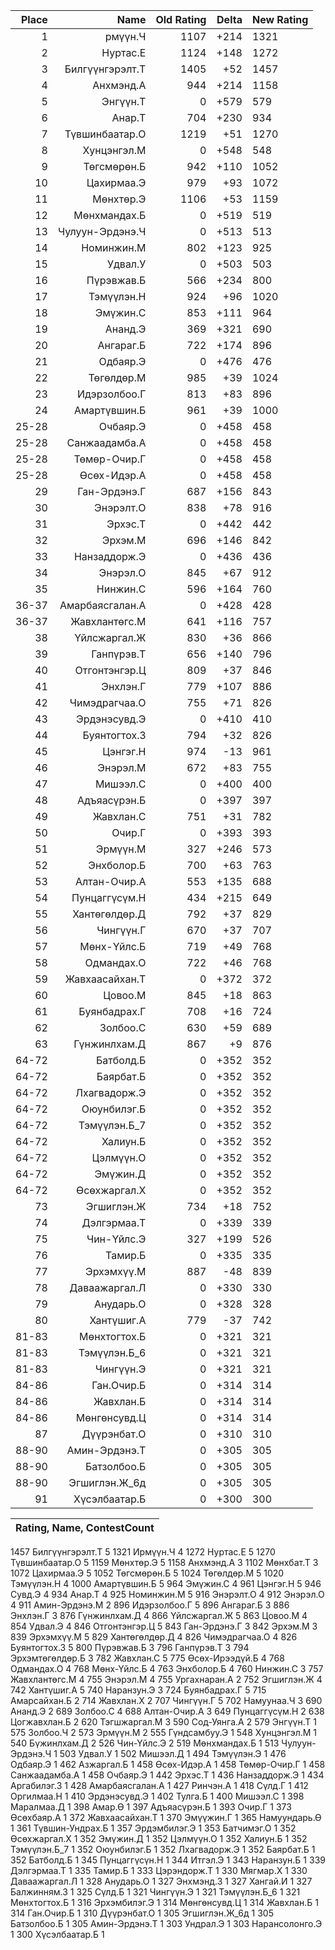 |Place| Name | Old Rating | Delta | New Rating |
|---:|-----:|-----------:|------:|-----------|
1|рмүүн.Ч|1107|+214|1321
2|Нуртас.Е|1124|+148|1272
3|Билгүүнгэрэлт.Т|1405|+52|1457
4|Анхмэнд.А|944|+214|1158
5|Энгүүн.Т|0|+579|579
6|Анар.Т|704|+230|934
7|Түвшинбаатар.О|1219|+51|1270
8|Хунцэнгэл.М|0|+548|548
9|Төгсмөрөн.Б|942|+110|1052
10|Цахирмаа.Э|979|+93|1072
11|Мөнхтөр.Э|1106|+53|1159
12|Мөнхмандах.Б|0|+519|519
13|Чулуун-Эрдэнэ.Ч|0|+513|513
14|Номинжин.М|802|+123|925
15|Удвал.У|0|+503|503
16|Пүрэвжав.Б|566|+234|800
17|Тэмүүлэн.Н|924|+96|1020
18|Эмүжин.С|853|+111|964
19|Ананд.Э|369|+321|690
20|Ангараг.Б|722|+174|896
21|Одбаяр.Э|0|+476|476
22|Төгөлдөр.М|985|+39|1024
23|Идэрзолбоо.Г|813|+83|896
24|Амартүвшин.Б|961|+39|1000
25-28|Очбаяр.Э|0|+458|458
25-28|Санжаадамба.А|0|+458|458
25-28|Төмөр-Очир.Г|0|+458|458
25-28|Өсөх-Идэр.А|0|+458|458
29|Ган-Эрдэнэ.Г|687|+156|843
30|Энэрэлт.О|838|+78|916
31|Эрхэс.Т|0|+442|442
32|Эрхэм.М|696|+146|842
33|Нанзаддорж.Э|0|+436|436
34|Энэрэл.О|845|+67|912
35|Нинжин.С|596|+164|760
36-37|Амарбаясгалан.А|0|+428|428
36-37|Жавхлантөгс.М|641|+116|757
38|Үйлсжаргал.Ж|830|+36|866
39|Ганпүрэв.Т|656|+140|796
40|Отгонтэнгэр.Ц|809|+37|846
41|Энхлэн.Г|779|+107|886
42|Чимэдрагчаа.О|755|+71|826
43|Эрдэнэсувд.Э|0|+410|410
44|Буянтогтох.З|794|+32|826
45|Цэнгэг.Н|974|-13|961
46|Энэрэл.М|672|+83|755
47|Мишээл.С|0|+400|400
48|Адъяасүрэн.Б|0|+397|397
49|Жавхлан.С|751|+31|782
50|Очир.Г|0|+393|393
51|Эрмүүн.М|327|+246|573
52|Энхболор.Б|700|+63|763
53|Алтан-Очир.А|553|+135|688
54|Пунцаггүсүм.Н|434|+215|649
55|Хантөгөлдөр.Д|792|+37|829
56|Чингүүн.Г|670|+37|707
57|Мөнх-Үйлс.Б|719|+49|768
58|Одмандах.О|722|+46|768
59|Жавхаасайхан.Т|0|+372|372
60|Цовоо.М|845|+18|863
61|Буянбадрах.Г|708|+16|724
62|Золбоо.С|630|+59|689
63|Гүнжинлхам.Д|867|+9|876
64-72|Батболд.Б|0|+352|352
64-72|Баярбат.Б|0|+352|352
64-72|Лхагвадорж.Э|0|+352|352
64-72|Оюунбилэг.Б|0|+352|352
64-72|Тэмүүлэн.Б_7|0|+352|352
64-72|Халиун.Б|0|+352|352
64-72|Цэлмүүн.О|0|+352|352
64-72|Эмүжин.Д|0|+352|352
64-72|Өсөхжаргал.Х|0|+352|352
73|Эгшиглэн.Ж|734|+18|752
74|Дэлгэрмаа.Т|0|+339|339
75|Чин-Үйлс.Э|327|+199|526
76|Тамир.Б|0|+335|335
77|Эрхэмхүү.М|887|-48|839
78|Даваажаргал.Л|0|+330|330
79|Анударь.О|0|+328|328
80|Хантүшиг.А|779|-37|742
81-83|Мөнхтогтох.Б|0|+321|321
81-83|Тэмүүлэн.Б_6|0|+321|321
81-83|Чингүүн.Э|0|+321|321
84-86|Ган.Очир.Б|0|+314|314
84-86|Жавхлан.Б|0|+314|314
84-86|Мөнгөнсувд.Ц|0|+314|314
87|Дүүрэнбат.О|0|+310|310
88-90|Амин-Эрдэнэ.Т|0|+305|305
88-90|Батзолбоо.Б|0|+305|305
88-90|Эгшиглэн.Ж_6д|0|+305|305
91|Хүсэлбаатар.Б|0|+300|300

|Rating,  Name,  ContestCount|
|-----|
1457 Билгүүнгэрэлт.Т 5
1321 Ирмүүн.Ч 4
1272 Нуртас.Е 5
1270 Түвшинбаатар.О 5
1159 Мөнхтөр.Э 5
1158 Анхмэнд.А 3
1102 Мөнхбат.Т 3
1072 Цахирмаа.Э 5
1052 Төгсмөрөн.Б 5
1024 Төгөлдөр.М 5
1020 Тэмүүлэн.Н 4
1000 Амартүвшин.Б 5
964 Эмүжин.С 4
961 Цэнгэг.Н 5
946 Сувд.Э 4
934 Анар.Т 4
925 Номинжин.М 5
916 Энэрэлт.О 4
912 Энэрэл.О 4
911 Амин-Эрдэнэ.М 2
896 Идэрзолбоо.Г 5
896 Ангараг.Б 3
886 Энхлэн.Г 3
876 Гүнжинлхам.Д 4
866 Үйлсжаргал.Ж 5
863 Цовоо.М 4
854 Удвал.Э 4
846 Отгонтэнгэр.Ц 5
843 Ган-Эрдэнэ.Г 3
842 Эрхэм.М 3
839 Эрхэмхүү.М 5
829 Хантөгөлдөр.Д 4
826 Чимэдрагчаа.О 4
826 Буянтогтох.З 5
800 Пүрэвжав.Б 3
796 Ганпүрэв.Т 3
794 Эрхэмтөгөлдөр.Б 3
782 Жавхлан.С 5
775 Өсөх-Ирээдүй.Б 4
768 Одмандах.О 4
768 Мөнх-Үйлс.Б 4
763 Энхболор.Б 4
760 Нинжин.С 3
757 Жавхлантөгс.М 4
755 Энэрэл.М 4
755 Ургахнаран.А 2
752 Эгшиглэн.Ж 4
742 Хантүшиг.А 5
740 Наранзун.Э 3
724 Буянбадрах.Г 5
715 Амарсайхан.Б 2
714 Жавхлан.Х 2
707 Чингүүн.Г 5
702 Намуунаа.Ч 3
690 Ананд.Э 2
689 Золбоо.С 4
688 Алтан-Очир.А 3
649 Пунцаггүсүм.Н 2
638 Цогжавхлан.Б 2
620 Тэгшжаргал.М 3
590 Сод-Уянга.А 2
579 Энгүүн.Т 1
575 Золбоо.Ч 2
573 Эрмүүн.М 2
555 Гүндсамбуу.Э 1
548 Хунцэнгэл.М 1
540 Бүжинлхам.Д 2
526 Чин-Үйлс.Э 2
519 Мөнхмандах.Б 1
513 Чулуун-Эрдэнэ.Ч 1
503 Удвал.У 1
502 Мишээл.Д 1
494 Тэмүүлэн.Э 1
476 Одбаяр.Э 1
462 Азжаргал.Б 1
458 Өсөх-Идэр.А 1
458 Төмөр-Очир.Г 1
458 Санжаадамба.А 1
458 Очбаяр.Э 1
442 Эрхэс.Т 1
436 Нанзаддорж.Э 1
434 Аргабилэг.З 1
428 Амарбаясгалан.А 1
427 Ринчэн.А 1
418 Сүлд.Г 1
412 Оргилмаа.Н 1
410 Эрдэнэсувд.Э 1
402 Тулга.Б 1
400 Мишээл.С 1
398 Маралмаа.Д 1
398 Амар.Ө 1
397 Адъяасүрэн.Б 1
393 Очир.Г 1
373 Өсөхбаяр.А 1
372 Жавхаасайхан.Т 1
370 Эмүүжин.Г 1
365 Намуундарь.Ө 1
361 Түвшин-Ундрах.Б 1
357 Эрдэмбилэг.Э 1
353 Батчимэг.О 1
352 Өсөхжаргал.Х 1
352 Эмүжин.Д 1
352 Цэлмүүн.О 1
352 Халиун.Б 1
352 Тэмүүлэн.Б_7 1
352 Оюунбилэг.Б 1
352 Лхагвадорж.Э 1
352 Баярбат.Б 1
352 Батболд.Б 1
345 Пунцаггүсүн.Н 1
344 Итгэл.Э 1
343 Наранзун.Б 1
339 Дэлгэрмаа.Т 1
335 Тамир.Б 1
333 Цэрэндорж.Т 1
330 Мягмар.Х 1
330 Даваажаргал.Л 1
328 Анударь.О 1
327 Энхмэнд.З 1
327 Хангай.И 1
327 Балжинням.З 1
325 Сүлд.Б 1
321 Чингүүн.Э 1
321 Тэмүүлэн.Б_6 1
321 Мөнхтогтох.Б 1
316 Эрхэмбилэг.Э 1
314 Мөнгөнсувд.Ц 1
314 Жавхлан.Б 1
314 Ган.Очир.Б 1
310 Дүүрэнбат.О 1
305 Эгшиглэн.Ж_6д 1
305 Батзолбоо.Б 1
305 Амин-Эрдэнэ.Т 1
303 Ундрал.Э 1
303 Нарансолонго.Э 1
300 Хүсэлбаатар.Б 1
